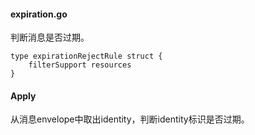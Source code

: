 #### expiration.go

判断消息是否过期。

```
type expirationRejectRule struct {
	filterSupport resources
}
```

#### Apply

从消息envelope中取出identity，判断identity标识是否过期。

